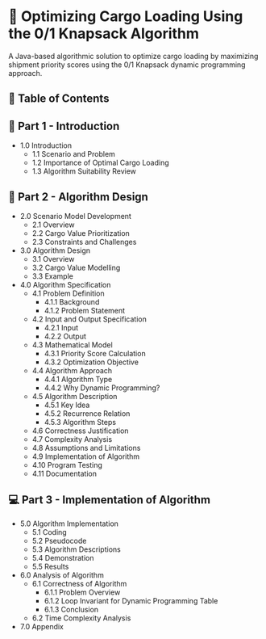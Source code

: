 # 🚚 Optimizing Cargo Loading Using the 0/1 Knapsack Algorithm
A Java-based algorithmic solution to optimize cargo loading by maximizing shipment priority scores using the 0/1 Knapsack dynamic programming approach.

## 📁 Table of Contents
## 📖 Part 1 - Introduction
- 1.0 Introduction
  - 1.1 Scenario and Problem
  - 1.2 Importance of Optimal Cargo Loading
  - 1.3 Algorithm Suitability Review

## 🧠 Part 2 - Algorithm Design
- 2.0 Scenario Model Development
  - 2.1 Overview
  - 2.2 Cargo Value Prioritization
  - 2.3 Constraints and Challenges
- 3.0 Algorithm Design
  - 3.1 Overview
  - 3.2 Cargo Value Modelling
  - 3.3 Example
- 4.0 Algorithm Specification
  - 4.1 Problem Definition
    - 4.1.1 Background
    - 4.1.2 Problem Statement
  - 4.2 Input and Output Specification
    - 4.2.1 Input
    - 4.2.2 Output
  - 4.3 Mathematical Model
    - 4.3.1 Priority Score Calculation
    - 4.3.2 Optimization Objective
  - 4.4 Algorithm Approach
    - 4.4.1 Algorithm Type
    - 4.4.2 Why Dynamic Programming?
  - 4.5 Algorithm Description
    - 4.5.1 Key Idea
    - 4.5.2 Recurrence Relation
    - 4.5.3 Algorithm Steps
  - 4.6 Correctness Justification
  - 4.7 Complexity Analysis
  - 4.8 Assumptions and Limitations
  - 4.9 Implementation of Algorithm
  - 4.10 Program Testing
  - 4.11 Documentation

## 💻 Part 3 - Implementation of Algorithm
- 5.0 Algorithm Implementation
  - 5.1 Coding
  - 5.2 Pseudocode
  - 5.3 Algorithm Descriptions
  - 5.4 Demonstration
  - 5.5 Results
- 6.0 Analysis of Algorithm
  - 6.1 Correctness of Algorithm
    - 6.1.1 Problem Overview
    - 6.1.2 Loop Invariant for Dynamic Programming Table
    - 6.1.3 Conclusion
  - 6.2 Time Complexity Analysis
- 7.0 Appendix
